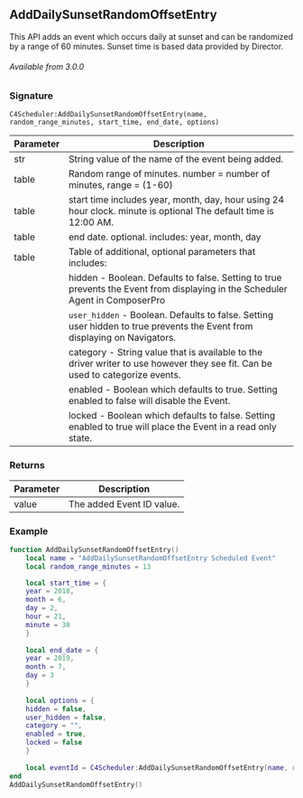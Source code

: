 ## AddDailySunsetRandomOffsetEntry

This API adds an event which occurs daily at sunset and can be randomized by a range of 60 minutes. Sunset time is based data provided by Director.

###### Available from 3.0.0


### Signature

`C4Scheduler:AddDailySunsetRandomOffsetEntry(name, random_range_minutes, start_time, end_date, options)`


| Parameter | Description |
| --- | --- |
| str | String value of the name of the event being added. |
|table | Random range of minutes. number = number of minutes, range = (1-60) |
| table | start time includes year, month, day, hour using 24 hour clock. minute is optional  The default time is 12:00 AM. | 
| table  | end date. optional. includes: year, month, day |
| table | Table of additional, optional parameters that includes: |
| | hidden - Boolean. Defaults to false. Setting to true prevents the Event from displaying in the Scheduler Agent in ComposerPro |
| | `user_hidden` - Boolean. Defaults to false. Setting user hidden to true prevents the Event from displaying on Navigators. |
| | category - String value that is available to the driver writer to use however they see fit. Can be used to categorize events. |
| | enabled - Boolean which defaults to true. Setting enabled to false will disable the Event. |
| | locked - Boolean which defaults to false. Setting enabled to true will place the Event in a read only state. |



### Returns

| Parameter | Description |
| --- | --- |
| value | The added Event ID value. |


### Example

```lua
function AddDailySunsetRandomOffsetEntry()
	local name = "AddDailySunsetRandomOffsetEntry Scheduled Event"
	local random_range_minutes = 13

	local start_time = {
	year = 2018,
	month = 6,
	day = 2,
	hour = 21,
	minute = 30
	}
	
	local end_date = {
	year = 2019,
	month = 7,
	day = 3
	}
	
	local options = {
	hidden = false,
	user_hidden = false,
	category = "",
	enabled = true,
	locked = false
	}
	
	local eventId = C4Scheduler:AddDailySunsetRandomOffsetEntry(name, random_range_minutes, start_time, end_date, options)
end
AddDailySunsetRandomOffsetEntry()
```
